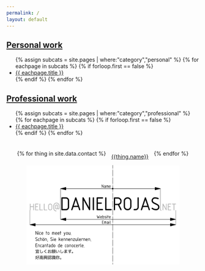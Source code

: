 ```yaml
---
permalink: /
layout: default
---
```


<article class="coolcontainer">

  <div class="personal cool">
    <a href="/personal"><h2>Personal work</h2></a>
    <div style="text-align:left;">
    <ul>
    {% assign subcats = site.pages | where:"category","personal" %}
    {% for eachpage in subcats %}
    {% if forloop.first == false %}
    <li><a href="{{ eachpage.permalink }}">{{ eachpage.title }}</a></li>
    {% endif %}
    {% endfor %}
    </ul>
    </div>
  </div>

  <!-- <div class="coolsplitter"></div> -->

  <div class="professional cool">
    <a href="/professional"><h2>Professional work</h2></a>
    <div style="text-align:left;">
    <ul>
    {% assign subcats = site.pages | where:"category","professional" %}
    {% for eachpage in subcats %}
    {% if forloop.first == false %}
    <li><a href="{{ eachpage.permalink }}">{{ eachpage.title }}</a></li>
    {% endif %}
    {% endfor %}
    </ul>
    </div>
  </div>

</article>

<article class="bubble">
<div style="display:flex;flex-wrap:wrap;align-items:center;justify-content:center;">
{% for thing in site.data.contact %}
<div style="text-align:center;padding:1em;min-width:15%">
<a href="{{thing.link}}" target="_blank" __><i class='fa fa-{{thing.icon}} fa-2x'></i><br />{{thing.name}}</a>
</div>
{% endfor %}
</div>
</article>

<article class="bubble">
<center>
<img src="/images/businesscard_hires.png" style="width:400px;max-width:100%">
</center>
</article>
